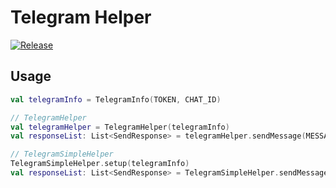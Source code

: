 # Telegram Helper
[![Release](https://jitpack.io/v/hoho4190/telegram-helper.svg)](https://jitpack.io/#hoho4190/telegram-helper)

## Usage
```kotlin
val telegramInfo = TelegramInfo(TOKEN, CHAT_ID)

// TelegramHelper
val telegramHelper = TelegramHelper(telegramInfo)
val responseList: List<SendResponse> = telegramHelper.sendMessage(MESSAGE)

// TelegramSimpleHelper
TelegramSimpleHelper.setup(telegramInfo)
val responseList: List<SendResponse> = TelegramSimpleHelper.sendMessage(MESSAGE)
```
